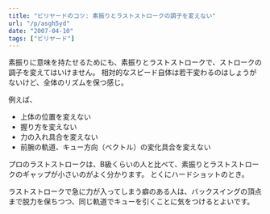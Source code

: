 ```yaml
---
title: "ビリヤードのコツ: 素振りとラストストロークの調子を変えない"
url: "/p/asgh5yd"
date: "2007-04-10"
tags: ["ビリヤード"]
---
```


素振りに意味を持たせるためにも、素振りとラストストロークで、ストロークの調子を変えてはいけません。
相対的なスピード自体は若干変わるのはしょうがないけど、全体のリズムを保つ感じ。

例えば、

- 上体の位置を変えない
- 握り方を変えない
- 力の入れ具合を変えない
- 前腕の軌道、キュー方向（ベクトル）の変化具合を変えない

プロのラストストロークは、B級くらいの人と比べて、素振りとラストストロークのギャップが小さいのがよく分かります。
とくにハードショットのとき。

ラストストロークで急に力が入ってしまう癖のある人は、バックスイングの頂点まで脱力を保ちつつ、同じ軌道でキューを引くことに気をつけるとよいです。

